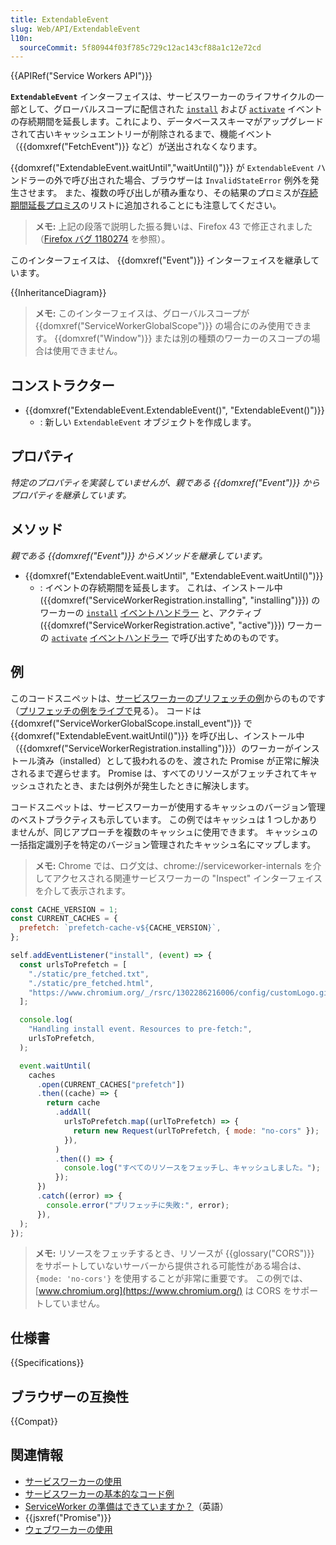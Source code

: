 ```yaml
---
title: ExtendableEvent
slug: Web/API/ExtendableEvent
l10n:
  sourceCommit: 5f80944f03f785c729c12ac143cf88a1c12e72cd
---
```


{{APIRef("Service Workers API")}}

**`ExtendableEvent`** インターフェイスは、サービスワーカーのライフサイクルの一部として、グローバルスコープに配信された [`install`](/ja/docs/Web/API/ServiceWorkerGlobalScope/install_event) および [`activate`](/ja/docs/Web/API/ServiceWorkerGlobalScope/activate_event) イベントの存続期間を延長します。これにより、データベーススキーマがアップグレードされて古いキャッシュエントリーが削除されるまで、機能イベント（{{domxref("FetchEvent")}} など）が送出されなくなります。

{{domxref("ExtendableEvent.waitUntil","waitUntil()")}} が `ExtendableEvent` ハンドラーの外で呼び出された場合、ブラウザーは `InvalidStateError` 例外を発生させます。 また、複数の呼び出しが積み重なり、その結果のプロミスが[存続期間延長プロミス](https://w3c.github.io/ServiceWorker/#extendableevent-extend-lifetime-promises)のリストに追加されることにも注意してください。

> **メモ:** 上記の段落で説明した振る舞いは、Firefox 43 で修正されました（[Firefox バグ 1180274](https://bugzil.la/1180274) を参照）。

このインターフェイスは、 {{domxref("Event")}} インターフェイスを継承しています。

{{InheritanceDiagram}}

> **メモ:** このインターフェイスは、グローバルスコープが {{domxref("ServiceWorkerGlobalScope")}} の場合にのみ使用できます。 {{domxref("Window")}} または別の種類のワーカーのスコープの場合は使用できません。

## コンストラクター

- {{domxref("ExtendableEvent.ExtendableEvent()", "ExtendableEvent()")}}
  - : 新しい `ExtendableEvent` オブジェクトを作成します。

## プロパティ

_特定のプロパティを実装していませんが、親である {{domxref("Event")}} からプロパティを継承しています。_

## メソッド

_親である {{domxref("Event")}} からメソッドを継承しています。_

- {{domxref("ExtendableEvent.waitUntil", "ExtendableEvent.waitUntil()")}}
  - : イベントの存続期間を延長します。 これは、インストール中 ({{domxref("ServiceWorkerRegistration.installing", "installing")}}) のワーカーの [`install`](/ja/docs/Web/API/ServiceWorkerGlobalScope/install) [イベントハンドラー](/ja/docs/Web/Events/Event_handlers) と、アクティブ ({{domxref("ServiceWorkerRegistration.active", "active")}}) ワーカーの [`activate`](/ja/docs/Web/API/ServiceWorkerGlobalScope/activate) [イベントハンドラー](/ja/docs/Web/Events/Event_handlers) で呼び出すためのものです。

## 例

このコードスニペットは、[サービスワーカーのプリフェッチの例](https://github.com/GoogleChrome/samples/blob/gh-pages/service-worker/prefetch/service-worker.js)からのものです（[プリフェッチの例をライブで](https://googlechrome.github.io/samples/service-worker/prefetch/)見る）。 コードは {{domxref("ServiceWorkerGlobalScope.install_event")}} で {{domxref("ExtendableEvent.waitUntil()")}} を呼び出し、インストール中（{{domxref("ServiceWorkerRegistration.installing")}}）のワーカーがインストール済み（installed）として扱われるのを、渡された Promise が正常に解決されるまで遅らせます。 Promise は、すべてのリソースがフェッチされてキャッシュされたとき、または例外が発生したときに解決します。

コードスニペットは、サービスワーカーが使用するキャッシュのバージョン管理のベストプラクティスも示しています。 この例ではキャッシュは 1 つしかありませんが、同じアプローチを複数のキャッシュに使用できます。 キャッシュの一括指定識別子を特定のバージョン管理されたキャッシュ名にマップします。

> **メモ:** Chrome では、ログ文は、chrome://serviceworker-internals を介してアクセスされる関連サービスワーカーの "Inspect" インターフェイスを介して表示されます。

```js
const CACHE_VERSION = 1;
const CURRENT_CACHES = {
  prefetch: `prefetch-cache-v${CACHE_VERSION}`,
};

self.addEventListener("install", (event) => {
  const urlsToPrefetch = [
    "./static/pre_fetched.txt",
    "./static/pre_fetched.html",
    "https://www.chromium.org/_/rsrc/1302286216006/config/customLogo.gif",
  ];

  console.log(
    "Handling install event. Resources to pre-fetch:",
    urlsToPrefetch,
  );

  event.waitUntil(
    caches
      .open(CURRENT_CACHES["prefetch"])
      .then((cache) => {
        return cache
          .addAll(
            urlsToPrefetch.map((urlToPrefetch) => {
              return new Request(urlToPrefetch, { mode: "no-cors" });
            }),
          )
          .then(() => {
            console.log("すべてのリソースをフェッチし、キャッシュしました。");
          });
      })
      .catch((error) => {
        console.error("プリフェッチに失敗:", error);
      }),
  );
});
```

> **メモ:** リソースをフェッチするとき、リソースが {{glossary("CORS")}} をサポートしていないサーバーから提供される可能性がある場合は、`{mode: 'no-cors'}` を使用することが非常に重要です。 この例では、 [www.chromium.org](https://www.chromium.org/) は CORS をサポートしていません。

## 仕様書

{{Specifications}}

## ブラウザーの互換性

{{Compat}}

## 関連情報

- [サービスワーカーの使用](/ja/docs/Web/API/Service_Worker_API/Using_Service_Workers)
- [サービスワーカーの基本的なコード例](https://github.com/mdn/dom-examples/tree/main/service-worker/simple-service-worker)
- [ServiceWorker の準備はできていますか？](https://jakearchibald.github.io/isserviceworkerready/)（英語）
- {{jsxref("Promise")}}
- [ウェブワーカーの使用](/ja/docs/Web/API/Web_Workers_API/Using_web_workers)
